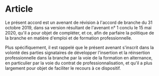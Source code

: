 # Article

  
Le présent accord est un avenant de révision à l'accord de branche du 31 octobre 2019, dans sa version résultant de l'avenant n° 1 conclu le 15 mai 2020, qu'il a pour objet de compléter, et ce, afin de parfaire la politique de la branche en matière d'emploi et de formation professionnelle. 

Plus spécifiquement, il est rappelé que le présent avenant s'inscrit dans la volonté des parties signataires de développer l'insertion et la réinsertion professionnelle dans la branche par la voie de la formation en alternance, en particulier par la voie du contrat de professionnalisation, et qu'il a plus largement pour objet de faciliter le recours à ce dispositif.

  
